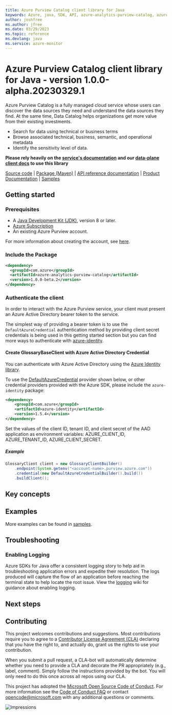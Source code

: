 ```yaml
---
title: Azure Purview Catalog client library for Java
keywords: Azure, java, SDK, API, azure-analytics-purview-catalog, azure-monitor
author: joshfree
ms.author: jfree
ms.date: 03/29/2023
ms.topic: reference
ms.devlang: java
ms.service: azure-monitor
---
```

# Azure Purview Catalog client library for Java - version 1.0.0-alpha.20230329.1 


Azure Purview Catalog is a fully managed cloud service whose users can discover the data sources they need and understand the data sources they find. At the same time, Data Catalog helps organizations get more value from their existing investments.

- Search for data using technical or business terms
- Browse associated technical, business, semantic, and operational metadata
- Identify the sensitivity level of data.

**Please rely heavily on the [service's documentation][product_documentation] and our [data-plane client docs][protocol_method] to use this library**

[Source code][source_code] | [Package (Maven)][package] | [API reference documentation][api_reference_doc] | [Product Documentation][product_documentation] | [Samples][samples_readme]

## Getting started

### Prerequisites

- A [Java Development Kit (JDK)][jdk_link], version 8 or later.
- [Azure Subscription][azure_subscription]
- An existing Azure Purview account.

For more information about creating the account, see [here][create_azure_purview_account].

### Include the Package

[//]: # ({x-version-update-start;com.azure:azure-analytics-purview-catalog;current})
```xml
<dependency>
  <groupId>com.azure</groupId>
  <artifactId>azure-analytics-purview-catalog</artifactId>
  <version>1.0.0-beta.2</version>
</dependency>
```
[//]: # ({x-version-update-end})


### Authenticate the client
In order to interact with the Azure Purview service, your client must present an Azure Active Directory bearer token to the service.

The simplest way of providing a bearer token is to use the `DefaultAzureCredential` authentication method by providing client secret credentials is being used in this getting started section but you can find more ways to authenticate with [azure-identity][azure_identity].

#### Create GlossaryBaseClient with Azure Active Directory Credential

You can authenticate with Azure Active Directory using the [Azure Identity library][azure_identity].

To use the [DefaultAzureCredential][DefaultAzureCredential] provider shown below, or other credential providers provided with the Azure SDK, please include the `azure-identity` package:

[//]: # ({x-version-update-start;com.azure:azure-identity;dependency})
```xml
<dependency>
    <groupId>com.azure</groupId>
    <artifactId>azure-identity</artifactId>
    <version>1.5.4</version>
</dependency>
```
[//]: # ({x-version-update-end})

Set the values of the client ID, tenant ID, and client secret of the AAD application as environment variables: AZURE_CLIENT_ID, AZURE_TENANT_ID, AZURE_CLIENT_SECRET.

##### Example
```java readme-sample-createGlossaryClient
GlossaryClient client = new GlossaryClientBuilder()
    .endpoint(System.getenv("<account-name>.purview.azure.com"))
    .credential(new DefaultAzureCredentialBuilder().build())
    .buildClient();
```

## Key concepts

## Examples
More examples can be found in [samples][samples_code].

## Troubleshooting

### Enabling Logging

Azure SDKs for Java offer a consistent logging story to help aid in troubleshooting application errors and expedite
their resolution. The logs produced will capture the flow of an application before reaching the terminal state to help
locate the root issue. View the [logging][logging] wiki for guidance about enabling logging.

## Next steps

## Contributing

This project welcomes contributions and suggestions. Most contributions require you to agree to a [Contributor License Agreement (CLA)][cla] declaring that you have the right to, and actually do, grant us the rights to use your contribution.

When you submit a pull request, a CLA-bot will automatically determine whether you need to provide a CLA and decorate the PR appropriately (e.g., label, comment). Simply follow the instructions provided by the bot. You will only need to do this once across all repos using our CLA.

This project has adopted the [Microsoft Open Source Code of Conduct][coc]. For more information see the [Code of Conduct FAQ][coc_faq] or contact [opencode@microsoft.com][coc_contact] with any additional questions or comments.

<!-- LINKS -->
[samples]: src/samples/java/com/azure/analytics/purview/catalog
[source_code]: https://github.com/Azure/azure-sdk-for-java/blob/main/sdk/purview/azure-analytics-purview-catalog/src
[samples_code]: https://github.com/Azure/azure-sdk-for-java/blob/main/sdk/purview/azure-analytics-purview-catalog/src/samples/
[azure_subscription]: https://azure.microsoft.com/free/
[api_reference_doc]: https://azure.github.io/azure-sdk-for-java
[product_documentation]: https://azure.microsoft.com/services/purview/
[azure_identity]: https://github.com/Azure/azure-sdk-for-java/tree/main/sdk/identity/azure-identity
[DefaultAzureCredential]: https://github.com/Azure/azure-sdk-for-java/blob/main/sdk/identity/azure-identity/README.md#defaultazurecredential
[jdk_link]: /java/azure/jdk/?view=azure-java-stable
[package]: https://mvnrepository.com/artifact/com.azure/azure-analytics-purview-catalog
[samples_readme]: https://github.com/Azure/azure-sdk-for-java/tree/main/sdk/purview/azure-analytics-purview-catalog/src/samples/README.md
[protocol_method]: https://github.com/Azure/azure-sdk-for-java/wiki/Protocol-Methods
[create_azure_purview_account]: /azure/purview/create-catalog-portal
[logging]: https://github.com/Azure/azure-sdk-for-java/wiki/Logging-with-Azure-SDK
[cla]: https://cla.microsoft.com
[coc]: https://opensource.microsoft.com/codeofconduct/
[coc_faq]: https://opensource.microsoft.com/codeofconduct/faq/
[coc_contact]: mailto:opencode@microsoft.com

![Impressions](https://azure-sdk-impressions.azurewebsites.net/api/impressions/azure-sdk-for-java%2Fsdk%2Fpurview%2Fazure-analytics-purview-catalog%2FREADME.png)

